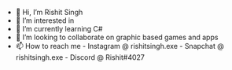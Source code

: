 - 👋 Hi, I’m Rishit Singh
- 👀 I’m interested in 
- 🌱 I’m currently learning C#
- 💞️ I’m looking to collaborate on graphic based games and apps
- 📫 How to reach me - Instagram @ rishitsingh.exe
                     - Snapchat @ rishitsingh.exe
                     - Discord @ Rishit#4027
<!---
RishitSingh2007/RishitSingh2007 is a ✨ special ✨ repository because its `README.md` (this file) appears on your GitHub profile.
You can click the Preview link to take a look at your changes.
--->
